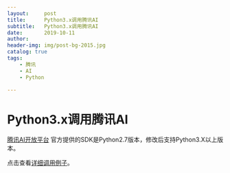 ```yaml
---
layout:     post
title:      Python3.x调用腾讯AI
subtitle:   Python3.x调用腾讯AI
date:       2019-10-11
author:     
header-img: img/post-bg-2015.jpg
catalog: true
tags:
    - 腾讯
    - AI
    - Python

---
```


# Python3.x调用腾讯AI

[腾讯AI开放平台](https://ai.qq.com/) 官方提供的SDK是Python2.7版本，修改后支持Python3.X以上版本。

点击查看[详细调用例子](https://github.com/JackyCJ/TencentAI_Demo)。
